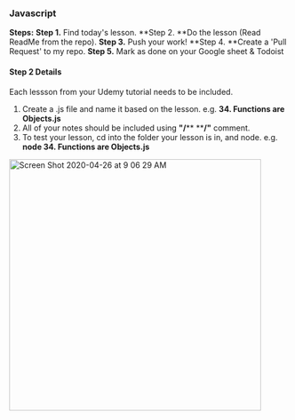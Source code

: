 ### Javascript


**Steps:**
**Step 1.** Find today's lesson.
**Step 2. **Do the lesson (Read ReadMe from the repo).
**Step 3.** Push your work! 
**Step 4. **Create a 'Pull Request' to my repo.
**Step 5.** Mark as done on your Google sheet & Todoist


#### Step 2 Details
Each lessson from your Udemy tutorial needs to be included. 
1. Create a .js file and name it based on the lesson. e.g. **34. Functions are Objects.js**
1. All of your notes should be included using **"/****      ****/"** comment.
1. To test your lesson, cd into the folder your lesson is in, and node. e.g. **node 34. Functions are Objects.js**


<img width="453" alt="Screen Shot 2020-04-26 at 9 06 29 AM" src="https://user-images.githubusercontent.com/43450544/80308670-3ca12e00-879e-11ea-8e29-31ea947a9c6f.png">
